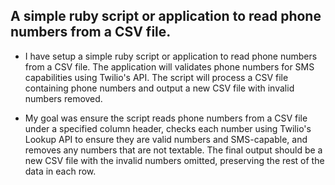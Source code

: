 ## A simple ruby script or application to read phone numbers from a CSV file.

- I have setup a simple ruby script or application to read phone numbers from a CSV file.
The application will validates phone numbers for SMS capabilities using Twilio's API. The script will process a CSV file containing phone numbers and output a new CSV file with invalid numbers removed.

- My goal was ensure the script reads phone numbers from a CSV file under a specified column header, checks each number using Twilio's Lookup API to ensure they are valid numbers and SMS-capable, and removes any numbers that are not textable. The final output should be a new CSV file with the invalid numbers omitted, preserving the rest of the data in each row.